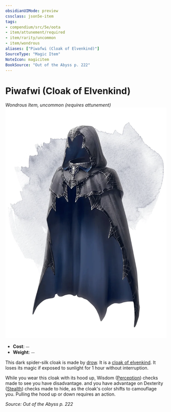 ```yaml
---
obsidianUIMode: preview
cssclass: json5e-item
tags:
- compendium/src/5e/oota
- item/attunement/required
- item/rarity/uncommon
- item/wondrous
aliases: ["Piwafwi (Cloak of Elvenkind)"]
SourceType: "Magic Item"
NoteIcon: magicitem
BookSource: "Out of the Abyss p. 222"
---
```

# Piwafwi (Cloak of Elvenkind)
*Wondrous Item, uncommon (requires attunement)*  
![](https://raw.githubusercontent.com/5etools-mirror-2/5etools-img/main/items/OotA/Piwafwi%20%28Cloak%20of%20Elvenkind%29.webp#right)  

- **Cost**: ⏤
- **Weight**: ⏤

This dark spider-silk cloak is made by [drow](/2-Mechanics/CLI/bestiary/humanoid/drow.md). It is a [cloak of elvenkind](/2-Mechanics/CLI/items/cloak-of-elvenkind.md). It loses its magic if exposed to sunlight for 1 hour without interruption.

While you wear this cloak with its hood up, Wisdom ([Perception](/2-Mechanics/CLI/rules/skills.md#Perception)) checks made to see you have disadvantage. and you have advantage on Dexterity ([Stealth](/2-Mechanics/CLI/rules/skills.md#Stealth)) checks made to hide, as the cloak's color shifts to camouflage you. Pulling the hood up or down requires an action.

*Source: Out of the Abyss p. 222*